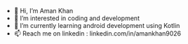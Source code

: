 - 👋 Hi, I’m Aman Khan
- 👀 I’m interested in coding and development
- 🌱 I’m currently learning android development using Kotlin
- 📫 Reach me on linkedin : linkedin.com/in/amankhan9026

<!---
i-aman0/i-aman0 is a ✨ special ✨ repository because its `README.md` (this file) appears on your GitHub profile.
You can click the Preview link to take a look at your changes.
--->
